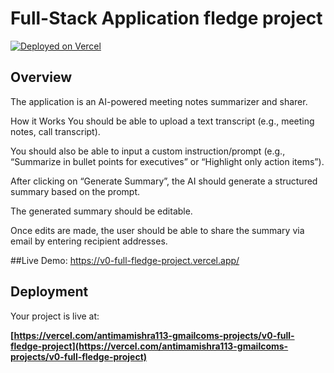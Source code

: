 # Full-Stack Application fledge project

[![Deployed on Vercel](https://img.shields.io/badge/Deployed%20on-Vercel-black?style=for-the-badge&logo=vercel)](https://vercel.com/antimamishra113-gmailcoms-projects/v0-full-fledge-project)

## Overview

The application is an AI-powered meeting notes summarizer and sharer.

How it Works
You should be able to upload a text transcript (e.g., meeting notes, call transcript).


You should also be able to input a custom instruction/prompt (e.g., “Summarize in bullet points for executives” or “Highlight only action items”).


After clicking on “Generate Summary”, the AI should generate a structured summary based on the prompt.


The generated summary should be editable.


Once edits are made, the user should be able to share the summary via email by entering recipient addresses.

##Live Demo:
https://v0-full-fledge-project.vercel.app/

## Deployment

Your project is live at:

**[https://vercel.com/antimamishra113-gmailcoms-projects/v0-full-fledge-project](https://vercel.com/antimamishra113-gmailcoms-projects/v0-full-fledge-project)**
